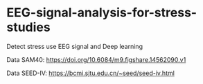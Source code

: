 # EEG-signal-analysis-for-stress-studies
Detect stress use EEG signal and Deep learning

Data SAM40: https://doi.org/10.6084/m9.figshare.14562090.v1

Data SEED-IV: https://bcmi.sjtu.edu.cn/~seed/seed-iv.html


